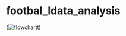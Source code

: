 # footbal_ldata_analysis

(![flowchartt](https://github.com/sreelakshmii85/footbal_ldata_analysis/assets/134588261/ee00cf2f-9006-4281-8d9b-d35dfbe788e0))
